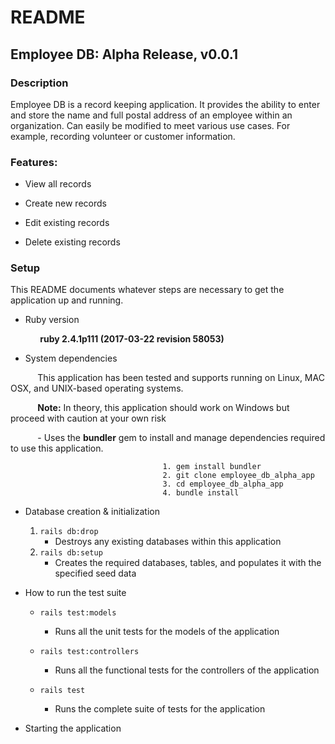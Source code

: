 # README

## Employee DB: Alpha Release, v0.0.1

### Description
Employee DB is a record keeping application. It provides the ability to enter and store the name and full postal address   of an employee within an organization. Can easily be modified to meet various use cases. For example, recording volunteer or customer information.

### Features:

- View all records

- Create new records

- Edit existing records

- Delete existing records

### Setup

This README documents whatever steps are necessary to get the
application up and running.

* Ruby version

&nbsp;&nbsp;&nbsp;&nbsp;&nbsp;&nbsp;&nbsp;&nbsp;&nbsp;&nbsp;&nbsp; **ruby 2.4.1p111 (2017-03-22 revision 58053)**

* System dependencies

&nbsp;&nbsp;&nbsp;&nbsp;&nbsp;&nbsp;&nbsp;&nbsp;&nbsp;&nbsp;&nbsp;This application has been tested and supports running on Linux, MAC OSX, and UNIX-based operating systems.

&nbsp;&nbsp;&nbsp;&nbsp;&nbsp;&nbsp;&nbsp;&nbsp;&nbsp;&nbsp;&nbsp;**Note:** In theory, this application should work on Windows but proceed with caution at your own risk

&nbsp;&nbsp;&nbsp;&nbsp;&nbsp;&nbsp;&nbsp;&nbsp;&nbsp;&nbsp;&nbsp;- Uses the **bundler** gem to install and manage dependencies required to use this application.

                                      1. gem install bundler
                                      2. git clone employee_db_alpha_app
                                      3. cd employee_db_alpha_app
                                      4. bundle install

* Database creation & initialization
    1. `rails db:drop`
        - Destroys any existing databases within this application
    2. `rails db:setup`
        - Creates the required databases, tables, and populates it with the specified seed data

* How to run the test suite
    - `rails test:models`
        - Runs all the unit tests for the models of the application

    - `rails test:controllers`
        - Runs all the functional tests for the controllers of the application

    - `rails test`
        - Runs the complete suite of tests for the application

* Starting the application
